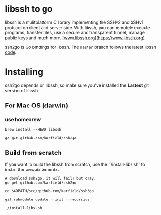 
# libssh to go

libssh is a mulitplatform C library implementing the SSHv2 and SSHv1 protocol on client and server side. With libssh, you can remotely execute programs, transfer files, use a secure and transparent tunnel, manage public keys and much more. [www.libssh.org](https://www.libssh.org)

ssh2go is Go bindings for libssh. The `master` branch follows the latest libssh [code](https://git.libssh.org/projects/libssh.git). 

# Installing

ssh2go depends on libssh, so make sure you've installed the **Lastest** git version of libssh

## For Mac OS (darwin)

### use homebrew

```
brew install --HEAD libssh

go get github.com/karfield/ssh2go
```

## Build from scratch

If you want to build the libssh from scratch, use the './install-libs.sh' to install the prequisitements.

```
# download ssh2go, it will fails but okay.
go get github.com/karfield/ssh2go

cd $GOPATH/src/github.com/karfield/ssh2go

git submodule update --init --recursive

./install-libs.sh
```
